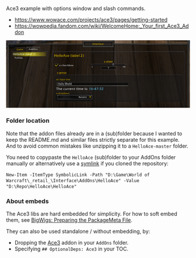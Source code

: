 Ace3 example with options window and slash commands.
- https://www.wowace.com/projects/ace3/pages/getting-started
- https://wowpedia.fandom.com/wiki/WelcomeHome:_Your_first_Ace3_Addon

![](https://github.com/ketho-wow/HelloAce/raw/master/options.png)

### Folder location
Note that the addon files already are in a (sub)folder because I wanted to keep the README.md and similar files strictly separate for this example.
And to avoid common mistakes like unzipping it to a `HelloAce-master` folder.

You need to copypaste the `HelloAce` (sub)folder to your AddOns folder manually or alternatively use a [symlink](https://en.wikipedia.org/wiki/Symbolic_link) if you cloned the repository:
```
New-Item -ItemType SymbolicLink -Path "D:\Game\World of Warcraft\_retail_\Interface\AddOns\HelloAce" -Value "D:\Repo\HelloAce\HelloAce"
```

### About embeds
The Ace3 libs are hard embedded for simplicity. For how to soft embed them, see [BigWigs: Preparing the PackageMeta File](https://github.com/BigWigsMods/packager/wiki/Preparing-the-PackageMeta-File).

They can also be used standalone / without embedding, by:
* Dropping the [Ace3](https://www.wowace.com/projects/ace3) addon in your `AddOns` folder.
* Specifying `## OptionalDeps: Ace3` in your TOC.
